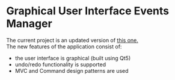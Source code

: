 # Graphical User Interface Events Manager
The current project is an updated version of <a href="https://github.com/alex-nedelcu/events-manager">this one.</a><br>
The new features of the application consist of:
  * the user interface is graphical (built using Qt5)
  * undo/redo functionality is supported
  * MVC and Command design patterns are used
